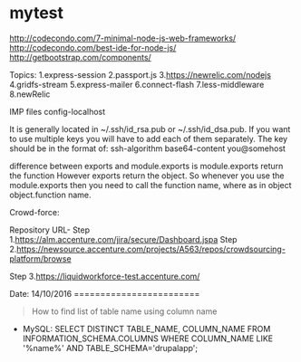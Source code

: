 # mytest
http://codecondo.com/7-minimal-node-js-web-frameworks/
http://codecondo.com/best-ide-for-node-js/
http://getbootstrap.com/components/


Topics:
1.express-session
2.passport.js
3.https://newrelic.com/nodejs
4.gridfs-stream
5.express-mailer
6.connect-flash
7.less-middleware
8.newRelic


IMP files
config-localhost


It is generally located in ~/.ssh/id_rsa.pub or ~/.ssh/id_dsa.pub. If you want to use multiple keys you will have to add each of them separately. 
The key should be in the format of: 
ssh-algorithm base64-content you@somehost 

difference between exports and module.exports is module.exports return the function 
However exports return the object. So whenever you use the module.exports then you need
to call the function name, where as in object object.function name.



Crowd-force:

Repository URL-
Step 1.https://alm.accenture.com/jira/secure/Dashboard.jspa
Step 2.https://newsource.accenture.com/projects/A563/repos/crowdsourcing-platform/browse


Step 3.https://liquidworkforce-test.accenture.com/

Date: 14/10/2016 ========================
> How to find list of table name using column name
* MySQL:
SELECT DISTINCT TABLE_NAME, COLUMN_NAME FROM INFORMATION_SCHEMA.COLUMNS
WHERE COLUMN_NAME LIKE '%name%' AND TABLE_SCHEMA='drupalapp';


